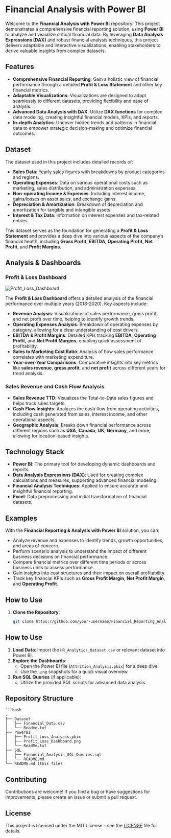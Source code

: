 # Financial Analysis with Power BI

Welcome to the **Financial Analysis with Power BI** repository! This project demonstrates a comprehensive financial reporting solution, using **Power BI** to analyze and visualize critical financial data. By leveraging **Data Analysis Expressions (DAX)** and robust financial analysis techniques, this project delivers adaptable and interactive visualizations, enabling stakeholders to derive valuable insights from complex datasets.

## Features

- **Comprehensive Financial Reporting**: Gain a holistic view of financial performance through a detailed **Profit & Loss Statement** and other key financial metrics.
- **Adaptable Visualizations**: Visualizations are designed to adapt seamlessly to different datasets, providing flexibility and ease of analysis.
- **Advanced Data Analysis with DAX**: Utilize **DAX functions** for complex data modeling, creating insightful financial models, KPIs, and reports.
- **In-depth Analytics**: Uncover hidden trends and patterns in financial data to empower strategic decision-making and optimize financial outcomes.

## Dataset

The dataset used in this project includes detailed records of:
- **Sales Data**: Yearly sales figures with breakdowns by product categories and regions.
- **Operating Expenses**: Data on various operational costs such as marketing, sales distribution, and administration expenses.
- **Non-operating Income & Expenses**: Including interest income, gains/losses on asset sales, and exchange gains.
- **Depreciation & Amortization**: Breakdown of depreciation and amortization for tangible and intangible assets.
- **Interest & Tax Data**: Information on interest expenses and tax-related entries.

This dataset serves as the foundation for generating a **Profit & Loss Statement** and provides a deep dive into various aspects of the company’s financial health, including **Gross Profit**, **EBITDA**, **Operating Profit**, **Net Profit**, and **Profit Margins**.

## Analysis & Dashboards

### Profit & Loss Dashboard

![Profit_Loss_Dashboard](https://github.com/user-attachments/assets/46d7aae9-5742-43d8-85f0-b4d8e14f201f)

The **Profit & Loss Dashboard** offers a detailed analysis of the financial performance over multiple years (2018-2020). Key aspects include:
- **Revenue Analysis**: Visualizations of sales performance, gross profit, and net profit over time, helping to identify growth trends.
- **Operating Expenses Analysis**: Breakdown of operating expenses by category, allowing for a clear understanding of cost drivers.
- **EBITDA & Profit Margins**: Detailed KPIs tracking **EBITDA**, **Operating Profit**, and **Net Profit Margins**, enabling quick assessment of profitability.
- **Sales to Marketing Cost Ratio**: Analysis of how sales performance correlates with marketing expenditure.
- **Year-over-Year Comparisons**: Comparative insights into key metrics like **sales revenue**, **gross profit**, and **net profit** across different years for trend analysis.

### Sales Revenue and Cash Flow Analysis
- **Sales Revenue TTD**: Visualizes the Total-to-Date sales figures and helps track sales targets.
- **Cash Flow Insights**: Analyzes the cash flow from operating activities, including cash generated from sales, interest income, and other operational aspects.
- **Geographic Analysis**: Breaks down financial performance across different regions such as **USA**, **Canada**, **UK**, **Germany**, and more, allowing for location-based insights.

## Technology Stack

- **Power BI**: The primary tool for developing dynamic dashboards and reports.
- **Data Analysis Expressions (DAX)**: Used for creating complex calculations and measures, supporting advanced financial modeling.
- **Financial Analysis Techniques**: Applied to ensure accurate and insightful financial reporting.
- **Excel**: Data preprocessing and initial transformation of financial datasets.

## Examples

With the **Financial Reporting & Analysis with Power BI** solution, you can:
- Analyze revenue and expenses to identify trends, growth opportunities, and areas of concern.
- Perform scenario analysis to understand the impact of different business decisions on financial performance.
- Compare financial metrics over different time periods or across business units to assess performance.
- Gain insights into cost structures and their impact on overall profitability.
- Track key financial KPIs such as **Gross Profit Margin**, **Net Profit Margin**, and **Operating Profit**.

## How to Use

1. **Clone the Repository**:
   ```bash
   git clone https://github.com/your-username/Financial_Reporting_Analysis_PowerBI.git

## How to Use

1. **Load Data**: Import the `HR_Analytics_Dataset.csv` or relevant dataset into Power BI.
2. **Explore the Dashboards**:
   - Open the Power BI file (`Attrition_Analysis.pbix`) for a deep dive.
   - Use the `.png` snapshots for a quick visual overview.
3. **Run SQL Queries** (if applicable):
   - Utilize the provided SQL scripts for advanced data analysis.

## Repository Structure
    ```bash
    .
    ├── Dataset
    │   ├── Financial_Data.csv
    │   └── Readme.txt
    ├── PowerBI
    │   ├── Profit_Loss_Analysis.pbix
    │   ├── Profit_Loss_Dashboard.png
    │   └── ReadMe.txt
    ├── SQL
    │   ├── Financial_Analysis_SQL_Queries.sql
    │   └── README.md
    └── README.md (this file)

## Contributing

Contributions are welcome! If you find a bug or have suggestions for improvements, please create an issue or submit a pull request.

## License

This project is licensed under the MIT License - see the [LICENSE](LICENSE) file for details.
